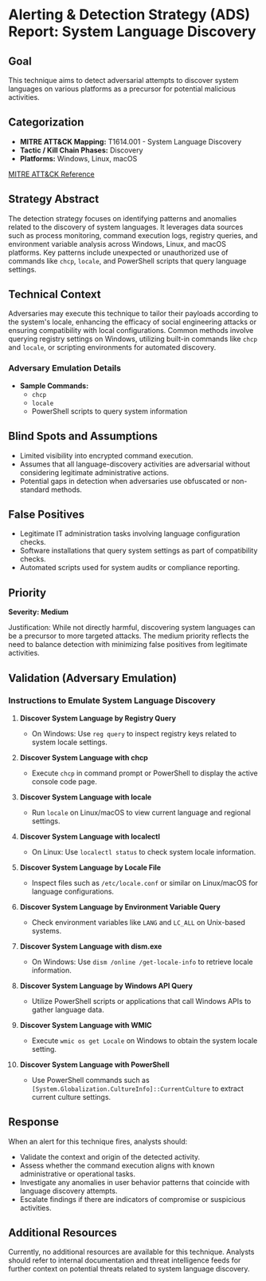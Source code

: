 # Alerting & Detection Strategy (ADS) Report: System Language Discovery

## Goal
This technique aims to detect adversarial attempts to discover system languages on various platforms as a precursor for potential malicious activities.

## Categorization
- **MITRE ATT&CK Mapping:** T1614.001 - System Language Discovery
- **Tactic / Kill Chain Phases:** Discovery
- **Platforms:** Windows, Linux, macOS

[MITRE ATT&CK Reference](https://attack.mitre.org/techniques/T1614/001)

## Strategy Abstract
The detection strategy focuses on identifying patterns and anomalies related to the discovery of system languages. It leverages data sources such as process monitoring, command execution logs, registry queries, and environment variable analysis across Windows, Linux, and macOS platforms. Key patterns include unexpected or unauthorized use of commands like `chcp`, `locale`, and PowerShell scripts that query language settings.

## Technical Context
Adversaries may execute this technique to tailor their payloads according to the system's locale, enhancing the efficacy of social engineering attacks or ensuring compatibility with local configurations. Common methods involve querying registry settings on Windows, utilizing built-in commands like `chcp` and `locale`, or scripting environments for automated discovery.

### Adversary Emulation Details
- **Sample Commands:**
  - `chcp`
  - `locale`
  - PowerShell scripts to query system information

## Blind Spots and Assumptions
- Limited visibility into encrypted command execution.
- Assumes that all language-discovery activities are adversarial without considering legitimate administrative actions.
- Potential gaps in detection when adversaries use obfuscated or non-standard methods.

## False Positives
- Legitimate IT administration tasks involving language configuration checks.
- Software installations that query system settings as part of compatibility checks.
- Automated scripts used for system audits or compliance reporting.

## Priority
**Severity: Medium**

Justification: While not directly harmful, discovering system languages can be a precursor to more targeted attacks. The medium priority reflects the need to balance detection with minimizing false positives from legitimate activities.

## Validation (Adversary Emulation)
### Instructions to Emulate System Language Discovery

1. **Discover System Language by Registry Query**
   - On Windows: Use `reg query` to inspect registry keys related to system locale settings.
   
2. **Discover System Language with chcp**
   - Execute `chcp` in command prompt or PowerShell to display the active console code page.

3. **Discover System Language with locale**
   - Run `locale` on Linux/macOS to view current language and regional settings.

4. **Discover System Language with localectl**
   - On Linux: Use `localectl status` to check system locale information.

5. **Discover System Language by Locale File**
   - Inspect files such as `/etc/locale.conf` or similar on Linux/macOS for language configurations.

6. **Discover System Language by Environment Variable Query**
   - Check environment variables like `LANG` and `LC_ALL` on Unix-based systems.

7. **Discover System Language with dism.exe**
   - On Windows: Use `dism /online /get-locale-info` to retrieve locale information.

8. **Discover System Language by Windows API Query**
   - Utilize PowerShell scripts or applications that call Windows APIs to gather language data.

9. **Discover System Language with WMIC**
   - Execute `wmic os get Locale` on Windows to obtain the system locale setting.

10. **Discover System Language with PowerShell**
    - Use PowerShell commands such as `[System.Globalization.CultureInfo]::CurrentCulture` to extract current culture settings.

## Response
When an alert for this technique fires, analysts should:
- Validate the context and origin of the detected activity.
- Assess whether the command execution aligns with known administrative or operational tasks.
- Investigate any anomalies in user behavior patterns that coincide with language discovery attempts.
- Escalate findings if there are indicators of compromise or suspicious activities.

## Additional Resources
Currently, no additional resources are available for this technique. Analysts should refer to internal documentation and threat intelligence feeds for further context on potential threats related to system language discovery.